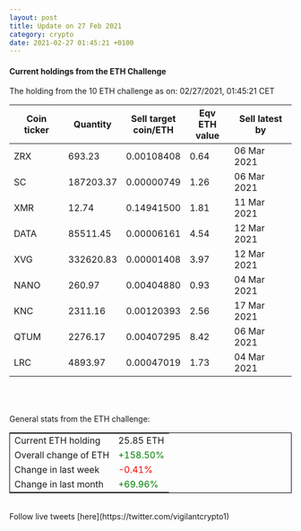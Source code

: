 ```yaml
---
layout: post
title: Update on 27 Feb 2021
category: crypto
date: 2021-02-27 01:45:21 +0100
---
```

<!-- Global site tag (gtag.js) - Google Analytics -->
<script async src="https://www.googletagmanager.com/gtag/js?id=UA-103831149-5"></script>
<script>
  window.dataLayer = window.dataLayer || [];
  function gtag(){dataLayer.push(arguments);}
  gtag('js', new Date());

  gtag('config', 'UA-103831149-5');
</script>


#### Current holdings from the ETH Challenge

The holding from the 10 ETH challenge as on: 02/27/2021, 01:45:21 CET

|Coin ticker|Quantity|Sell target<br>coin/ETH|Eqv ETH<br>value|Sell latest by|
|-----------|--------|-----------|-----------|--------------|
ZRX|693.23|  0.00108408|0.64|06 Mar 2021|
SC|187203.37|  0.00000749|1.26|06 Mar 2021|
XMR|12.74|  0.14941500|1.81|11 Mar 2021|
DATA|85511.45|  0.00006161|4.54|12 Mar 2021|
XVG|332620.83|  0.00001408|3.97|12 Mar 2021|
NANO|260.97|  0.00404880|0.93|04 Mar 2021|
KNC|2311.16|  0.00120393|2.56|17 Mar 2021|
QTUM|2276.17|  0.00407295|8.42|06 Mar 2021|
LRC|4893.97|  0.00047019|1.73|04 Mar 2021|

<br>
<br>
<br>
General stats from the ETH challenge:

<table style="border:1px solid black;margin-left:auto;margin-right:auto;">
	<tbody>
	<tr>
		<td>Current ETH holding</td>
		<td>     25.85 ETH</td>
	</tr>
	<tr>
		<td>Overall change of ETH</td>
		<td><font color="green">+158.50%</font></td>
	</tr>
	<tr>
		<td>Change in last week</td>
		<td><font color="red">-0.41%</font></td>
	</tr>
	<tr>
		<td>Change in last month</td>
		<td><font color="green">+69.96%</font></td>
	</tr>
	</tbody>
</table>

<br>
Follow live tweets [here](https://twitter.com/vigilantcrypto1)
<br>
<br>
